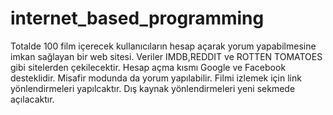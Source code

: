 # internet_based_programming
Totalde 100 film içerecek kullanıcıların hesap açarak yorum yapabilmesine imkan sağlayan bir web sitesi.
Veriler IMDB,REDDIT ve ROTTEN TOMATOES gibi sitelerden çekilecektir.
Hesap açma kısmı Google ve Facebook desteklidir.
Misafir modunda da yorum yapılabilir.
Filmi izlemek için link yönlendirmeleri yapılcaktır.
Dış kaynak yönlendirmeleri yeni sekmede açılacaktır.
